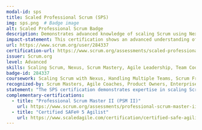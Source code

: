 ```yaml
---
modal-id: sps
title: Scaled Professional Scrum (SPS)
img: sps.png  # Badge image
alt: Scaled Professional Scrum Badge
description: Demonstrates advanced knowledge of scaling Scrum using Nexus.
impact-statement: This certification shows an advanced understanding of scaling Scrum practices to large teams or multiple teams, ensuring effective collaboration and delivery.
url: https://www.scrum.org/user/284337
certification-url: https://www.scrum.org/assessments/scaled-professional-scrum-certification  # Link to official certification page
issuer: Scrum.org
level: Advanced
skills: Scaling Scrum, Nexus, Scrum Mastery, Agile Leadership, Team Coordination, Multi-team Collaboration
badge-id: 284337
coursework: Scaling Scrum with Nexus, Handling Multiple Teams, Scrum Framework, Facilitating Multi-team Collaboration
recognized-by: Scrum Masters, Agile Coaches, Product Owners, Enterprise Agile Leaders
statement: "The SPS certification demonstrates expertise in scaling Scrum and is essential for Scrum Masters or Agile Coaches working with large-scale agile transformations."
complementary-certifications:
  - title: "Professional Scrum Master II (PSM II)"
    url: https://www.scrum.org/assessments/professional-scrum-master-ii-certification
  - title: "Certified SAFe® 5 Agilist"
    url: https://www.scaledagile.com/certification/certified-safe-agilist/
---
```

